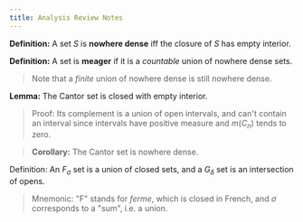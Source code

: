 ```yaml
---
title: Analysis Review Notes
---
```




**Definition:**
A set $S$ is **nowhere dense** iff the closure of $S$ has empty interior.

**Definition:**
A set is **meager** if it is a *countable* union of nowhere dense sets.

> Note that a *finite* union of nowhere dense is still nowhere dense.

**Lemma:**
The Cantor set is closed with empty interior.

> Proof: Its complement is a union of open intervals, and can't contain an interval since intervals have positive measure and $m(C_n)$ tends to zero.

> **Corollary:**
> The Cantor set is nowhere dense.

Definition:
An $F_\sigma$ set is a union of closed sets, and a $G_\delta$ set is an intersection of opens.

> Mnemonic: "F" stands for *ferme*, which is closed in French, and $\sigma$ corresponds to a "sum", i.e. a union.